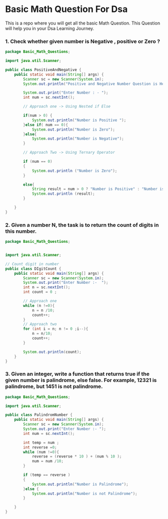 
# Basic Math Question For Dsa 

This is a repo where you will get all the basic Math Question. 
This Question will help you in your Dsa Learning Journey.


### 1. Check whether given number is Negative , positive or Zero ?


```java
package Basic_Math_Questions;

import java.util.Scanner;

public class PositiveAndNegative {
    public static void main(String[] args) {
        Scanner sc = new Scanner(System.in);
        System.out.println("Positive and Negative Number Question is Here");

        System.out.print("Enter Number : - ");
        int num = sc.nextInt();

        // Approach one -> Using Nested if Else

        if(num > 0) {
            System.out.println("Number is Positive ");
        }else if( num == 0){
            System.out.println("Number is Zero");
        }else{
            System.out.println("Number is Negative");
        }

        // Approach Two -> Using Ternary Operator

        if (num == 0)
        {
            System.out.println ("Number is Zero");
        }

        else{
            String result = num > 0 ? "Number is Positive" : "Number is Negative";
            System.out.println (result);
        }

    }
}


```

### 2. Given a number N, the task is to return the count of digits in this number.

```java
package Basic_Math_Questions;


import java.util.Scanner;

// Count digit in number
public class DIgitCount {
    public static void main(String[] args) {
        Scanner sc = new Scanner(System.in);
        System.out.print("Enter Number :-  ");
        int n = sc.nextInt();
        int count = 0 ;

        // Approach one
        while (n !=0){
            n = n /10;
            count++;
        }
        // Approach two
        for (int i = n; n != 0 ;i--){
            n = n/10;
            count++;
        }

        System.out.println(count);
    }
}


```

### 3. Given an integer, write a function that returns true if the given number is palindrome, else false. For example, 12321 is palindrome, but 1451 is not palindrome. 

```java
package Basic_Math_Questions;

import java.util.Scanner;

public class PalindromNumber {
    public static void main(String[] args) {
        Scanner sc = new Scanner(System.in);
        System.out.print("Enter Number :- ");
        int num = sc.nextInt();

        int temp = num ;
        int reverse =0;
        while (num !=0){
            reverse = (reverse * 10 ) + (num % 10 );
            num = num /10;
        }

        if (temp == reverse )
        {
            System.out.println("Number is Palindrome");
        }else {
            System.out.println("Number is not Palindrome");
        }

    }
}

```